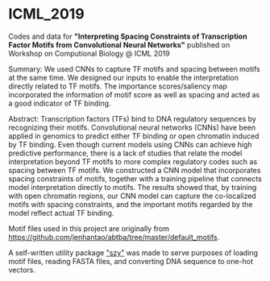 # ICML_2019
Codes and data for **"Interpreting Spacing Constraints of Transcription Factor Motifs from Convolutional Neural Networks"** published on Workshop on Computional Biology @ ICML 2019

Summary: We used CNNs to capture TF motifs and spacing between motifs at the same time. We designed our inputs to enable the interpretation directly related to TF motifs. The importance scores/saliency map incorporated the information of motif score as well as spacing and acted as a good indicator of TF binding.

Abstract: Transcription factors (TFs) bind to DNA regulatory sequences by recognizing their motifs. Convolutional neural networks (CNNs) have been applied in genomics to predict either TF binding or open chromatin induced by TF binding. Even though current models using CNNs can achieve high predictive performance, there is a lack of studies that relate the model interpretation beyond TF motifs to more complex regulatory codes such as spacing between TF motifs. We constructed a CNN model that incorporates spacing constraints of motifs, together with a training pipeline that connects model interpretation directly to motifs. The results showed that, by training with open chromatin regions, our CNN model can capture the co-localized motifs with spacing constraints, and the important motifs regarded by the model reflect actual TF binding. 

Motif files used in this project are originally from <https://github.com/jenhantao/abtba/tree/master/default_motifs>.

A self-written utility package ["szy"]() was made to serve purposes of loading motif files, reading FASTA files, and converting DNA sequence to one-hot vectors.
